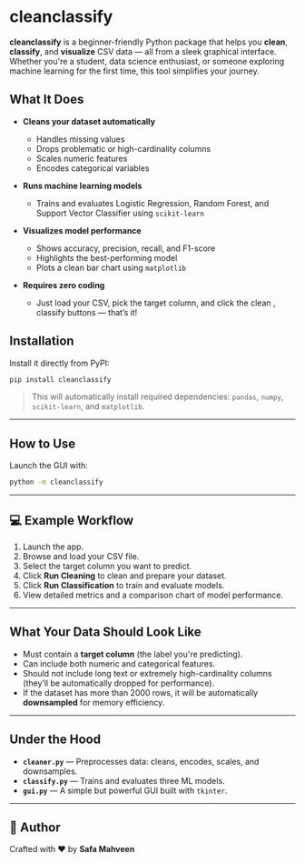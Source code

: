 # cleanclassify

**cleanclassify** is a beginner-friendly Python package that helps you **clean**, **classify**, and **visualize** CSV data — all from a sleek graphical interface. Whether you're a student, data science enthusiast, or someone exploring machine learning for the first time, this tool simplifies your journey.

## What It Does

- **Cleans your dataset automatically**
  - Handles missing values
  - Drops problematic or high-cardinality columns
  - Scales numeric features
  - Encodes categorical variables

- **Runs machine learning models**
  - Trains and evaluates Logistic Regression, Random Forest, and Support Vector Classifier using `scikit-learn`

- **Visualizes model performance**
  - Shows accuracy, precision, recall, and F1-score
  - Highlights the best-performing model
  - Plots a clean bar chart using `matplotlib`

- **Requires zero coding**
  - Just load your CSV, pick the target column, and click the clean , classify buttons — that’s it!


## Installation

Install it directly from PyPI:

```bash
pip install cleanclassify
````

>  This will automatically install required dependencies:
> `pandas`, `numpy`, `scikit-learn`, and `matplotlib`.

---

##  How to Use

Launch the GUI with:

```bash
python -m cleanclassify
```
---

## 💻 Example Workflow

1. Launch the app.
2. Browse and load your CSV file.
3. Select the target column you want to predict.
4. Click **Run Cleaning** to clean and prepare your dataset.
5. Click **Run Classification** to train and evaluate models.
6. View detailed metrics and a comparison chart of model performance.

---

## What Your Data Should Look Like

* Must contain a **target column** (the label you're predicting).
* Can include both numeric and categorical features.
* Should not include long text or extremely high-cardinality columns (they’ll be automatically dropped for performance).
* If the dataset has more than 2000 rows, it will be automatically **downsampled** for memory efficiency.

---

## Under the Hood

* **`cleaner.py`** — Preprocesses data: cleans, encodes, scales, and downsamples.
* **`classify.py`** — Trains and evaluates three ML models.
* **`gui.py`** — A simple but powerful GUI built with `tkinter`.

---

## 👤 Author

Crafted with ❤️ by **Safa Mahveen**
